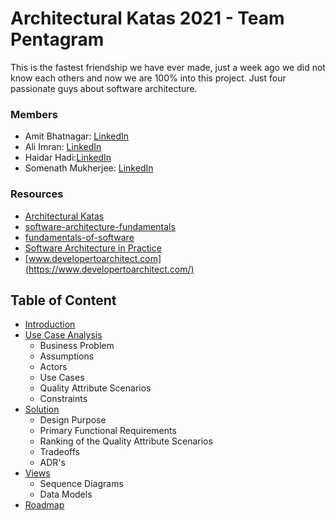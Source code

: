 

# Architectural Katas 2021 - Team Pentagram

This is the fastest friendship we have ever made, just a week ago we did not know each others and now we are 100% into this project. Just four passionate guys about software architecture.
### Members

- Amit Bhatnagar: [LinkedIn](https://www.linkedin.com/in/b-amit/)
- Ali Imran: [LinkedIn](https://www.linkedin.com/in/aliimran-ibm/)
- Haidar Hadi:[LinkedIn](https://www.linkedin.com/in/haidar/)
- Somenath Mukherjee: [LinkedIn](https://www.linkedin.com/in/somenathmukherjee/)

### Resources

- [Architectural Katas](https://learning.oreilly.com/videos/architectural-katas-april/0636920557906)
- [software-architecture-fundamentals](https://learning.oreilly.com/videos/software-architecture-fundamentals/9781491998991?autoplay=false)
- [fundamentals-of-software](https://learning.oreilly.com/library/view/fundamentals-of-software/9781492043447/)
- [Software Architecture in Practice](https://learning.oreilly.com/library/view/software-architecture-in/9780136885979/ch08.html)
- [www.developertoarchitect.com](https://www.developertoarchitect.com/)

## Table of Content
- [Introduction](introduction.md)	
- [Use Case Analysis](/1.problem/Readme.md)
	- Business Problem
	- Assumptions
	- Actors
	- Use Cases
	- Quality Attribute Scenarios
	- Constraints
- [Solution](/2.solution/Readme.md)
	- Design Purpose
	- Primary Functional Requirements
	- Ranking of the Quality Attribute Scenarios
	- Tradeoffs 
	- ADR's
- [Views](/3.views/Readme.md)
	- Sequence Diagrams
	- Data Models
- [Roadmap](/4.roadmap/Readme.md)